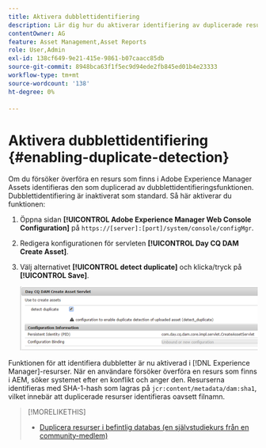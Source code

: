 ```yaml
---
title: Aktivera dubblettidentifiering
description: Lär dig hur du aktiverar identifiering av duplicerade resurser i AEM.
contentOwner: AG
feature: Asset Management,Asset Reports
role: User,Admin
exl-id: 138cf649-9e21-415e-9861-b07caacc85db
source-git-commit: 8948bca63f1f5ec9d94ede2fb845ed01b4e23333
workflow-type: tm+mt
source-wordcount: '138'
ht-degree: 0%

---
```


# Aktivera dubblettidentifiering {#enabling-duplicate-detection}

Om du försöker överföra en resurs som finns i Adobe Experience Manager Assets identifieras den som duplicerad av dubblettidentifieringsfunktionen. Dubblettidentifiering är inaktiverat som standard. Så här aktiverar du funktionen:

1. Öppna sidan **[!UICONTROL Adobe Experience Manager Web Console Configuration]** på `https://[server]:[port]/system/console/configMgr`.
1. Redigera konfigurationen för servleten **[!UICONTROL Day CQ DAM Create Asset]**.
1. Välj alternativet **[!UICONTROL detect duplicate]** och klicka/tryck på **[!UICONTROL Save]**.

   ![Välj alternativet Identifiera dubblett i serverleten](assets/chlimage_1-377.png)

Funktionen för att identifiera dubbletter är nu aktiverad i [!DNL Experience Manager]-resurser. När en användare försöker överföra en resurs som finns i AEM, söker systemet efter en konflikt och anger den. Resurserna identifieras med SHA-1-hash som lagras på `jcr:content/metadata/dam:sha1`, vilket innebär att duplicerade resurser identifieras oavsett filnamn.

>[!MORELIKETHIS]
>
>* [Duplicera resurser i befintlig databas (en självstudiekurs från en community-medlem)](https://experience-aem.blogspot.com/2019/06/aem-65-find-duplicate-assets-binaries-in-existing-repository.html)

